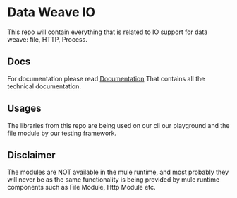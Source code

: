 # Data Weave IO
This repo will contain everything that is related to IO support for data weave: file, HTTP, Process.

## Docs

For documentation please read [Documentation](./docs/home.md) That contains all the technical documentation.


## Usages

The libraries from this repo are being used on our cli our playground and the file module by our testing framework.

## Disclaimer

The modules are NOT available in the mule runtime, and most probably they will never be as the same functionality is being provided by mule runtime components such as File Module, Http Module etc.


